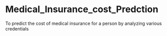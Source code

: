 # Medical_Insurance_cost_Predction
To predict the cost of medical insurance for a person by analyzing various credentials
